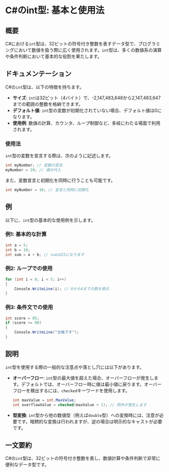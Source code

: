 <!--
Meta Description: # C#のint型: 基本と使用法 ## 概要 C#における`int`型は、32ビットの符号付き整数を表すデータ型で、プログラミングにおいて数値を扱う際に広く使用されます。`int`型は、多くの数値系の演算や条件判断において基本的な役割を果たします。 ## ドキュメンテーション C#の`int`型は...
Meta Keywords: int, csharp, mynumber, maxvalue, 147
-->

# C#のint型: 基本と使用法

## 概要
C#における`int`型は、32ビットの符号付き整数を表すデータ型で、プログラミングにおいて数値を扱う際に広く使用されます。`int`型は、多くの数値系の演算や条件判断において基本的な役割を果たします。

## ドキュメンテーション
C#の`int`型は、以下の特徴を持ちます。

- **サイズ**: `int`は32ビット（4バイト）で、-2,147,483,648から2,147,483,647までの範囲の整数を格納できます。
- **デフォルト値**: `int`型の変数が初期化されていない場合、デフォルト値は0になります。
- **使用例**: 数値の計算、カウンタ、ループ制御など、多岐にわたる場面で利用されます。

### 使用法
`int`型の変数を宣言する際は、次のように記述します。

```csharp
int myNumber; // 変数の宣言
myNumber = 10; // 値の代入
```

また、変数宣言と初期化を同時に行うことも可能です。

```csharp
int myNumber = 10; // 宣言と同時に初期化
```

## 例
以下に、`int`型の基本的な使用例を示します。

### 例1: 基本的な計算
```csharp
int a = 5;
int b = 10;
int sum = a + b; // sumは15になります
```

### 例2: ループでの使用
```csharp
for (int i = 0; i < 5; i++)
{
    Console.WriteLine(i); // 0から4までの数を表示
}
```

### 例3: 条件文での使用
```csharp
int score = 85;
if (score >= 80)
{
    Console.WriteLine("合格です");
}
```

## 説明
`int`型を使用する際の一般的な注意点や落とし穴には以下があります。

- **オーバーフロー**: `int`型の最大値を超えた場合、オーバーフローが発生します。デフォルトでは、オーバーフロー時に値は最小値に戻ります。オーバーフローを検出するには、`checked`キーワードを使用します。
  
  ```csharp
  int maxValue = int.MaxValue;
  int overflowValue = checked(maxValue + 1); // 例外が発生します
  ```

- **型変換**: `int`型から他の数値型（例えば`double`型）への変換時には、注意が必要です。暗黙的な変換は行われますが、逆の場合は明示的なキャストが必要です。

## 一文要約
C#の`int`型は、32ビットの符号付き整数を表し、数値計算や条件判断で非常に便利なデータ型です。